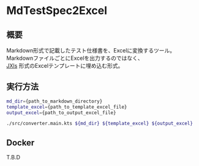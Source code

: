 # MdTestSpec2Excel

## 概要

Markdown形式で記載したテスト仕様書を、Excelに変換するツール。  
MarkdownファイルごとにExcelを出力するのではなく、  
[JXls](https://jxls.sourceforge.net/) 形式のExcelテンプレートに埋め込む形式。

## 実行方法

```bash
md_dir={path_to_markdown_directory}
template_excel={path_to_template_excel_file}
output_excel={path_to_output_excel_file}

./src/converter.main.kts ${md_dir} ${template_excel} ${output_excel}
```

## Docker

T.B.D
